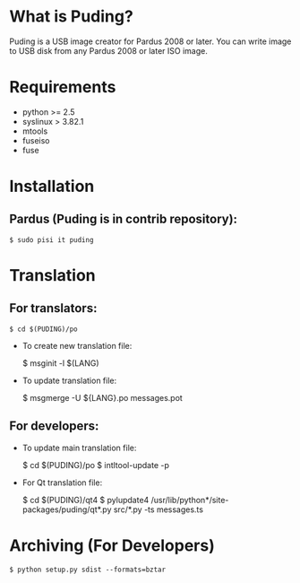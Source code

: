 # What is Puding? #
Puding is a USB image creator for Pardus 2008 or later. You can write image to USB disk from any Pardus 2008 or later ISO image.

# Requirements #
+ python >= 2.5
+ syslinux > 3.82.1
+ mtools
+ fuseiso
+ fuse

# Installation #
## Pardus (Puding is in contrib repository): ##
    $ sudo pisi it puding

# Translation #
## For translators: ##
    $ cd $(PUDING)/po

+ To create new translation file:

    $ msginit -l $(LANG)

+ To update translation file:

    $ msgmerge -U ${LANG}.po messages.pot

## For developers: ##
+ To update main translation file:

    $ cd $(PUDING)/po
    $ intltool-update -p

+ For Qt translation file:

    $ cd $(PUDING)/qt4
    $ pylupdate4 /usr/lib/python*/site-packages/puding/qt*.py src/*.py -ts messages.ts

# Archiving (For Developers) #
    $ python setup.py sdist --formats=bztar
